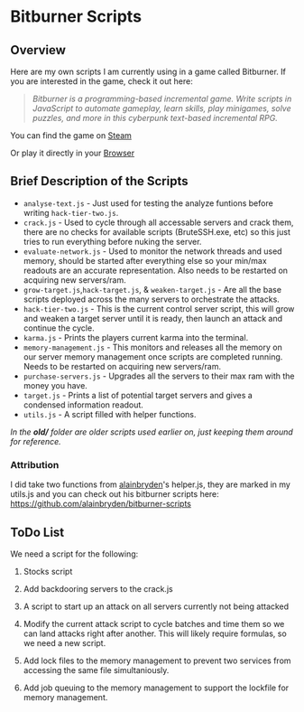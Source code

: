 # Bitburner Scripts

## Overview

Here are my own scripts I am currently using in a game called Bitburner. If you are interested in the game, check it out here:

> *Bitburner is a programming-based incremental game. Write scripts in JavaScript to automate gameplay, learn skills, play minigames, solve puzzles, and more in this cyberpunk text-based incremental RPG.*

You can find the game on [Steam](https://store.steampowered.com/app/1812820/Bitburner/)

Or play it directly in your [Browser](https://bitburner-official.github.io/)

## Brief Description of the Scripts

- `analyse-text.js` - Just used for testing the analyze funtions before writing `hack-tier-two.js`.
- `crack.js` - Used to cycle through all accessable servers and crack them, there are no checks for available scripts (BruteSSH.exe, etc) so this just tries to run everything before nuking the server.
- `evaluate-network.js` - Used to monitor the network threads and used memory, should be started after everything else so your min/max readouts are an accurate representation. Also needs to be restarted on acquiring new servers/ram.
- `grow-target.js`,`hack-target.js`, & `weaken-target.js` - Are all the base scripts deployed across the many servers to orchestrate the attacks.
- `hack-tier-two.js` - This is the current control server script, this will grow and weaken a target server until it is ready, then launch an attack and continue the cycle.
- `karma.js` - Prints the players current karma into the terminal.
- `memory-management.js` - This monitors and releases all the memory on our server memory management once scripts are completed running. Needs to be restarted on acquiring new servers/ram.
- `purchase-servers.js` - Upgrades all the servers to their max ram with the money you have.
- `target.js` - Prints a list of potential target servers and gives a condensed information readout.
- `utils.js` - A script filled with helper functions.

*In the **old/** folder are older scripts used earlier on, just keeping them around for reference.*

### Attribution

I did take two functions from [alainbryden](https://github.com/alainbryden)'s helper.js, they are marked in my utils.js and you can check out his bitburner scripts here: https://github.com/alainbryden/bitburner-scripts

## ToDo List

We need a script for the following:

1. Stocks script

2. Add backdooring servers to the crack.js

3. A script to start up an attack on all servers currently
    not being attacked

4. Modify the current attack script to cycle batches and
    time them so we can land attacks right after another.
    This will likely require formulas, so we need a new script.

5. Add lock files to the memory management to prevent two
    services from accessing the same file simultaniously.

6. Add job queuing to the memory management to support the lockfile
    for memory management.
